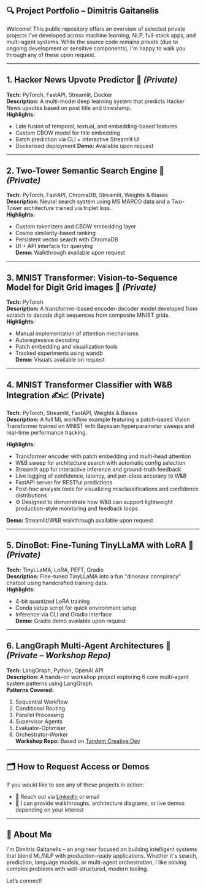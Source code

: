 ## 🔍 Project Portfolio – Dimitris Gaitanelis

Welcome! This public repository offers an overview of selected private projects I've developed across machine learning, NLP, full-stack apps, and multi-agent systems. While the source code remains private (due to ongoing development or sensitive components), I'm happy to walk you through any of these upon request.

---

## 1. Hacker News Upvote Predictor 🧠 *(Private)*  
**Tech:** PyTorch, FastAPI, Streamlit, Docker  
**Description:** A multi-model deep learning system that predicts Hacker News upvotes based on post title and timestamp.  
**Highlights:**
- Late fusion of temporal, textual, and embedding-based features
- Custom CBOW model for title embedding
- Batch prediction via CLI + interactive Streamlit UI
- Dockerised deployment
**Demo:** Available upon request

---

## 2. Two-Tower Semantic Search Engine 🔎 *(Private)*  
**Tech:** PyTorch, FastAPI, ChromaDB, Streamlit, Weights & Biases  
**Description:** Neural search system using MS MARCO data and a Two-Tower architecture trained via triplet loss.  
**Highlights:**
- Custom tokenizers and CBOW embedding layer
- Cosine similarity-based ranking
- Persistent vector search with ChromaDB
- UI + API interface for querying  
**Demo:** Walkthrough available upon request

---

## 3. MNIST Transformer: Vision-to-Sequence Model for Digit Grid images 🔢 *(Private)*  
**Tech:** PyTorch  
**Description:** A transformer-based encoder-decoder model developed from scratch to decode digit sequences from composite MNIST grids.  
**Highlights:**
- Manual implementation of attention mechanisms
- Autoregressive decoding
- Patch embedding and visualization tools
- Tracked experiments using wandb  
**Demo:** Visuals available on request

---

## 4. MNIST Transformer Classifier with W&B Integration ✍️📈 (Private)

**Tech:** PyTorch, Streamlit, FastAPI, Weights & Biases  
**Description:** A full ML workflow example featuring a patch-based Vision Transformer trained on MNIST with Bayesian hyperparameter sweeps and real-time performance tracking.  

**Highlights:**
- Transformer encoder with patch embedding and multi-head attention  
- W&B sweep for architecture search with automatic config selection  
- Streamlit app for interactive inference and ground-truth feedback  
- Live logging of confidence, latency, and per-class accuracy to W&B  
- FastAPI server for RESTful predictions  
- Post-hoc analysis tools for visualizing misclassifications and confidence distributions  
- ⚙️ Designed to demonstrate how W&B can support lightweight production-style monitoring and feedback loops  

**Demo:** Streamlit/W&B walkthrough available upon request

---

## 5. DinoBot: Fine-Tuning TinyLLaMA with LoRA 🦖 *(Private)*  
**Tech:** TinyLLaMA, LoRA, PEFT, Gradio  
**Description:** Fine-tuned TinyLLaMA into a fun "dinosaur conspiracy" chatbot using handcrafted training data.  
**Highlights:**
- 4-bit quantized LoRA training
- Conda setup script for quick environment setup
- Inference via CLI and Gradio interface  
**Demo:** Gradio demo available upon request

---

## 6. LangGraph Multi-Agent Architectures 🤖 *(Private – Workshop Repo)*  
**Tech:** LangGraph, Python, OpenAI API  
**Description:** A hands-on workshop project exploring 6 core multi-agent system patterns using LangGraph.  
**Patterns Covered:**
1. Sequential Workflow  
2. Conditional Routing  
3. Parallel Processing  
4. Supervisor Agents  
5. Evaluator-Optimiser  
6. Orchestrator-Worker  
**Workshop Repo:** Based on [Tandem Creative Dev](https://github.com/TandemCreativeDev)

---

## 🗂️ How to Request Access or Demos
If you would like to see any of these projects in action:
- 📩 Reach out via [LinkedIn](https://www.linkedin.com/in/dimitris-gaitanelis/) or email
- 🔐 I can provide walkthroughs, architecture diagrams, or live demos depending on your interest

---

## 🙌 About Me
I'm Dimitris Gaitanelis – an engineer focused on building intelligent systems that blend ML/NLP with production-ready applications. Whether it's search, prediction, language models, or multi-agent orchestration, I like solving complex problems with well-structured, modern tooling.

Let’s connect!
